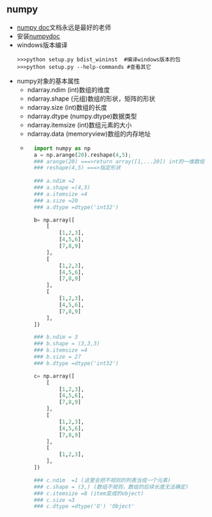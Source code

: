 ## numpy


* [numpy doc](https://docs.scipy.org/doc/numpy-dev/user/quickstart.html)文档永远是最好的老师
* 安装[numpydoc](https://github.com/numpy/numpydoc.git)
* windows版本编译
  ```shell
  >>>python setup.py bdist_wininst  #编译windows版本的包
  >>>python setup.py --help-commands #查看其它
  ``` 
* numpy对象的基本属性
    * ndarray.ndim (int)数组的维度
    * ndarray.shape (元组)数组的形状，矩阵的形状
    * ndarray.size (int)数组的长度
    * ndarray.dtype (numpy.dtype)数据类型
    * ndarray.itemsize (int)数组元素的大小
    * ndarray.data (memoryview)数组的内存地址
    * ```python
        import numpy as np
        a = np.arange(20).reshape(4,5);
        ### arange(20) ===>return array([1,...20]) int的一维数组
        ### reshape(4,5) ===>指定形状
        
        ### a.ndim =2
        ### a.shape =(4,5)
        ### a.itemsize =4
        ### a.size =20
        ### a.dtype =dtype('int32')

        b= np.array([
            [
                [1,2,3],
                [4,5,6],
                [7,8,9]
            ],
            [
                [1,2,3],
                [4,5,6],
                [7,8,9]
            ],
            [
                [1,2,3],
                [4,5,6],
                [7,8,9]
            ],
        ])

        ### b.ndim = 3
        ### b.shape = (3,3,3)
        ### b.itemsize =4
        ### b.size = 27
        ### b.dtype =dtype('int32')

        c= np.array([
            [
                [1,2,3],
                [4,5,6],
                [7,8,9]
            ],
            [
                [1,2,3],
                [4,5,6],
                [7,8,9]
            ],
            [
                [1,2,3],
            ],
        ])

        ### c.ndim  =1 (这里会把不规则的列表当成一个元素)
        ### c.shape = (3,) (数组不规则，数组的后续长度无法确定)
        ### c.itemsize =8 (item变成的object)
        ### c.size =3 
        ### c.dtype =dtype('O') 'Object'
      ```

